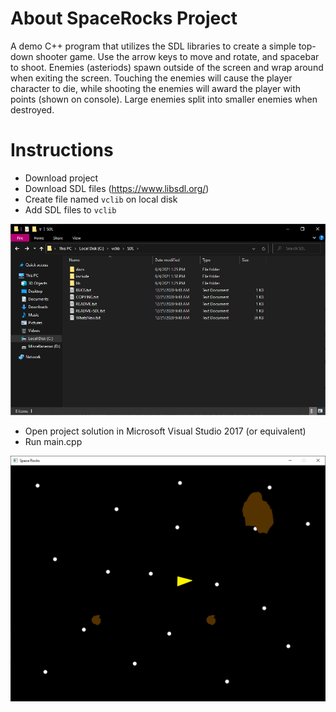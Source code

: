 # About SpaceRocks Project
A demo C++ program that utilizes the SDL libraries to create a simple top-down shooter game.
Use the arrow keys to move and rotate, and spacebar to shoot.
Enemies (asteriods) spawn outside of the screen and wrap around when exiting the screen.
Touching the enemies will cause the player character to die, while shooting the enemies will award the player with points (shown on console).
Large enemies split into smaller enemies when destroyed.

# Instructions
 - Download project
 - Download SDL files (https://www.libsdl.org/)
 - Create file named `vclib` on local disk
 - Add SDL files to `vclib`

 ![vclib File Image](https://github.com/NathanRobbins211/SpaceRocks-Project/blob/main/Example1.png "vclib File")

 - Open project solution in Microsoft Visual Studio 2017 (or equivalent)
 - Run main.cpp

![Gameplay Image](https://github.com/NathanRobbins211/SpaceRocks-Project/blob/main/Example2.png "Gameplay")

